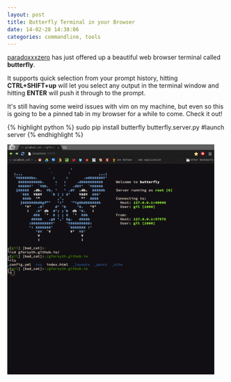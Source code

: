 ```yaml
---
layout: post
title: Butterfly Terminal in your Browser
date: 14-02-28 14:38:06 
categories: commandline, tools
---
```


[paradoxxxzero](http://paradoxxxzero.github.io/2014/02/28/butterfly.html) has just offered up a beautiful web browser terminal called **butterfly**.   

It supports quick selection from your prompt history, hitting **CTRL+SHIFT+up** will let you select any output in the terminal window and hitting **ENTER** will push it through to the prompt.  

It's still having some weird issues with vim on my machine, but even so this is going to be a pinned tab in my browser for a while to come.  Check it out!

{% highlight python %}
sudo pip install butterfly
butterfly.server.py     #launch server
{% endhighlight %}
   
![It's so pretty](/assets/butterfly.png)
